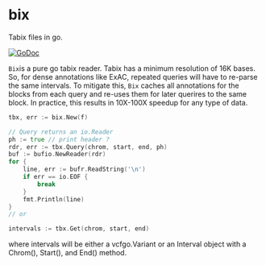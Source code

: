 bix
===

Tabix files in go.

[![GoDoc](https://godoc.org/github.com/jakehagen/bix?status.png)](https://godoc.org/github.com/jakehagen/bix)


`Bix`is a pure go tabix reader. Tabix has a minimum resolution of 16K bases. So, for dense annotations
like ExAC, repeated queries will have to re-parse the same intervals. To mitigate this, `Bix` caches
all annotations for the blocks from each query and re-uses them for later querires to the same block.
In practice, this results in 10X-100X speedup for any type of data.




```go
tbx, err := bix.New(f)

// Query returns an io.Reader
ph := true // print header ?
rdr, err := tbx.Query(chrom, start, end, ph)
buf := bufio.NewReader(rdr)
for {
	line, err := bufr.ReadString('\n')
	if err == io.EOF {
		break
	}
	fmt.Println(line)
}
// or

intervals := tbx.Get(chrom, start, end)


```

where intervals will be either a vcfgo.Variant or an Interval object with a Chrom(), Start(), and End() method.
